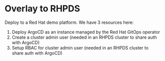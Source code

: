 # Overlay to RHPDS
Deploy to a Red Hat demo platform. We have 3 resources here:

1. Deploy ArgoCD as an instance managed by the Red Hat GitOps operator
2. Create a cluster admin user (needed in an RHPDS cluster to share auth with ArgoCD)
3. Setup RBAC for cluster admin user (needed in an RHPDS cluster to share auth with ArgoCD)
